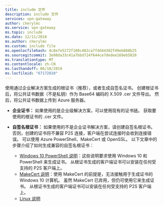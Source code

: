 ```yaml
---
title: include 文件
description: include 文件
services: vpn-gateway
author: cherylmc
ms.service: vpn-gateway
ms.topic: include
ms.date: 12/11/2018
ms.author: cherylmc
ms.custom: include file
ms.openlocfilehash: 4c8e7e5272f180c482ca7fdd44302f49eb888b25
ms.sourcegitcommit: 3e98da33c41a7bbd724f644ce7dedee169eb5028
ms.translationtype: MT
ms.contentlocale: zh-CN
ms.lasthandoff: 06/18/2019
ms.locfileid: "67172810"
---
```

使用通过企业解决方案生成的根证书（推荐），或者生成自签名证书。 创建根证书后，将公共证书数据（不是私钥）作为 Base64 编码的 X.509 .cer 文件导出。 然后，将公共证书数据上传到 Azure 服务器。

* **企业证书：** 如果使用的是企业级解决方案，可以使用现有的证书链。 获取要使用的根证书的 .cer 文件。
* **自签名根证书：** 如果使用的不是企业证书解决方案，请创建自签名根证书。 否则，创建的证书将不兼容 P2S 连接，客户端在尝试连接时会收到连接错误。 可以使用 Azure PowerShell、MakeCert 或 OpenSSL。 以下文章中的步骤介绍了如何生成兼容的自签名根证书：

  * [Windows 10 PowerShell 说明](../articles/vpn-gateway/vpn-gateway-certificates-point-to-site.md)：这些说明要求使用 Windows 10 和 PowerShell 来生成证书。 从根证书生成的客户端证书可以安装在任何受支持的 P2S 客户端上。
  * [MakeCert 说明](../articles/vpn-gateway/vpn-gateway-certificates-point-to-site-makecert.md)：使用 MakeCert 的前提是，无法接触用于生成证书的 Windows 10 计算机。 虽然 MakeCert 已弃用，但仍可使用它来生成证书。 从根证书生成的客户端证书可以安装在任何受支持的 P2S 客户端上。
  * [Linux 说明](../articles/vpn-gateway/vpn-gateway-certificates-point-to-site-linux.md)
